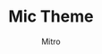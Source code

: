 ---
title: "Mic Theme"
github: https://github.com/miccall/hexo-theme-Mic_Theme
demo: http://miccall.tech/
author: Mitro
ssg:
  - Hexo
cms:
  - NoCms
---